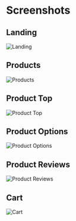 # Screenshots

## Landing

<img src='./landing.png' alt='Landing' />

## Products

<img src='./products.png' alt='Products' />

## Product Top

<img src='./product-top.png' alt='Product Top' />

## Product Options

<img src='./product-options.png' alt='Product Options' />

## Product Reviews

<img src='./product-reviews.png' alt='Product Reviews' />

## Cart

<img src='./cart.png' alt='Cart' />
